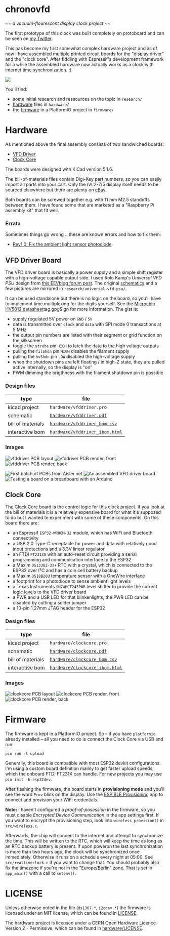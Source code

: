 # chronovfd

~~ *a vacuum-flourescent display clock project* ~~

The first prototype of this clock was built completely on protoboard and can be
seen on [my Twitter](https://twitter.com/ansemjo/status/1235315817937596424).

This has become my first somewhat complex hardware project and as of now I have
assembled multiple printed circuit boards for the "display driver" and the
"clock core". After fiddling with Espressif's development framework for a while
the assembled hardware now actually works as a clock with internet time
synchronization. :)

![](images/clockface.jpg)

You'll find:

* some initial research and ressources on the topic in `research/`
* [hardware](#hardware) files in `hardware/`
* the [firmware](#firmware) in a PlatformIO project in `firmware/`

# Hardware

As mentioned above the final assembly consists of two sandwiched boards:

* [VFD Driver](#vfd-driver-board)
* [Clock Core](#clock-core)

The boards were designed with KiCad version 5.1.6.

The bill-of-materials files contain Digi-Key part numbers, so you can easily
import all parts into your cart. Only the IVL2-7/5 display itself needs to be
sourced elsewhere but there are plenty on [eBay](https://www.ebay.com/sch/i.html?_nkw=ivl2-7%2F5).

Both boards can be screwed together e.g. with 11 mm M2.5 standoffs between
them. I have found some that are marketed as a "Raspberry Pi assembly kit" that
fit well.

### Errata

Sometimes things go wrong .. these are known errors and how to fix them:

* [Rev1.0: Fix the ambient light sensor photodiode](hardware/errata/rev1.0-photodiode/erratum-photodiode.md)

## VFD Driver Board

The VFD driver board is basically a power supply and a simple shift register
with a high-voltage capable output side. I used Rolo Kamp's *Universal VFD PSU*
design from [this EEVblog forum post](https://www.eevblog.com/forum/projects/showing-my-vfd-psu/).
The original [schematics](research/universal-vfd-psu/schematic_r2.1.pdf) and
a few pictures are mirrored in `research/universal-vfd-psu/`.

It can be used standalone but there is no logic on the board, so you'll have
to implement time multiplexing for the digits yourself. See the
[Microchip HV5812 datasheet](http://ww1.microchip.com/downloads/en/DeviceDoc/20005629A.pdf)tag.gpgSign
for more information. The gist is:

* supply regulated 5V power on `GND` / `5V`
* data is transmitted over `clock` and `data` with SPI mode 0 transactions at 5 MHz
* the output pin numbers are listed with their segment or grid function on the silkscreen
* toggle the `strobe` pin `HIGH` to latch the data to the high voltage outputs
* pulling the `filShdn` pin `HIGH` disables the filament supply
* pulling the `hvShdn` pin `LOW` disabled the high-voltage supply
* when the shutdown pins are left floating / in high-Z state, they are pulled active internally, so the display is "on"
* PWM dimming the brigthness with the filament shutdown pin is possible

### Design files

| type | file |
| ---- | ---- |
| kicad project | `hardware/vfddriver.pro` |
| schematic | [`hardware/vfddriver.pdf`](https://github.com/ansemjo/chronovfd/raw/master/hardware/vfddriver.pdf) |
| bill of materials | [`hardware/vfddriver_bom.csv`](hardware/vfddriver_bom.csv) |
| interactive bom | [`hardware/vfddriver_ibom.html`](https://raw.githack.com/ansemjo/chronovfd/master/hardware/vfddriver_ibom.html) |

### Images

![](hardware/images/vfddriver_pcb.png "vfddriver PCB layout")
![](hardware/images/vfddriver_render_front.png "vfddriver PCB render, front")
![](hardware/images/vfddriver_render_back.png "vfddriver PCB render, back")

![](images/vfddriver00.jpg "First batch of PCBs from Aisler.net")
![](images/vfddriver01.jpg "An assembled VFD driver board")
![](images/vfddriver02.jpg "Testing a board on a breadboard with an Arduino")


## Clock Core

The Clock Core board is the control logic for this clock project. If you look
at the bill of materials it is a relatively expensive board for what it's
supposed to do but I wanted to experiment with some of these components. On
this board there are:

* an Espressif `ESP32-WROOM-32` module, which has WiFi and Bluetooth connectivity
* a USB 2.0 Type-C receptacle for power and data with relatively good input protections and a 3.3V linear regulator
* an FTDI `FT231XS` with an auto-reset circuit providing a serial programming and communication interface to the ESP32
* a Maxim `DS1338Z-33+` RTC with a crystal, which is connected to the ESP32 over I²C and has a coin cell battery backup
* a Maxim `DS18B20U` temperature sensor with a OneWire interface
* a footprint for a photodiode to sense ambient light levels
* a Texas Instruments `SN74HCT245PWR‎` level shifter to provide the correct logic levels to the VFD driver board
* a PWR and a USR LED for that blinkenlights, the PWR LED can be disabled by cutting a solder jumper
* a 10-pin 1.27mm JTAG header for the ESP32

### Design files

| type | file |
| ---- | ---- |
| kicad project | `hardware/clockcore.pro` |
| schematic | [`hardware/clockcore.pdf`](https://github.com/ansemjo/chronovfd/raw/master/hardware/clockcore.pdf) |
| bill of materials | [`hardware/clockcore_bom.csv`](hardware/clockcore_bom.csv) |
| interactive bom | [`hardware/clockcore_ibom.html`](https://raw.githack.com/ansemjo/chronovfd/master/hardware/clockcore_ibom.html) |

### Images

![](hardware/images/clockcore_pcb.png "clockcore PCB layout")
![](hardware/images/clockcore_render_front.png "clockcore PCB render, front")
![](hardware/images/clockcore_render_back.png "clockcore PCB render, back")


# Firmware

The firmware is kept in a PlatformIO project. So – if you have `platformio`
already installed – all you need to do is connect the Clock Core via USB and run:

    pio run -t upload

Generally, this board is compatible with most ESP32 devkit configurations. I'm
using a custom board definition mainly to get faster upload speeds, which the
onboard FTDI FT231X can handle. For new projects you may use `pio init -b esp32dev`.

After flashing the firmware, the board starts in **provisioning mode** and you'll
see the word `Prov` blink on the display. Use the
[ESP BLE Provisioning](https://play.google.com/store/apps/details?id=com.espressif.provble)
app to connect and provision your WiFi credentials.

**Note:** I haven't configured a *proof-of-posession* in the firmware, so you
must disable *Encrypted Device Communication* in the app settings first. If you
want to encrypt the provisioning step, look into `wireless_provision()` in
`src/wireless.c`.

Afterwards, the chip will connect to the internet and attempt to synchronize the
time. This will be written to the RTC, which will keep the time as long as an
RTC backup battery is present. If upon poweron the last synchronization is more
than two hours ago, the clock will be synchronized once immediately. Otherwise
it runs on a schedule every night at 05:00. See `src/realtimeclock.c` if you
want to change that. You should probably also fix the timezone if you're not
in the "Europe/Berlin" zone. That is set in `app_main()` with a call to `setenv()`.

# LICENSE

Unless otherwise noted in the file (`ds1307.*`, `i2cdev.*`) the firmware is licensed
under an MIT license, which can be found in [LICENSE](LICENSE).

The hardware project is licensed under a CERN Open Hardware Licence Version 2 -
Permissive, which can be found in [hardware/LICENSE](hardware/LICENSE).
